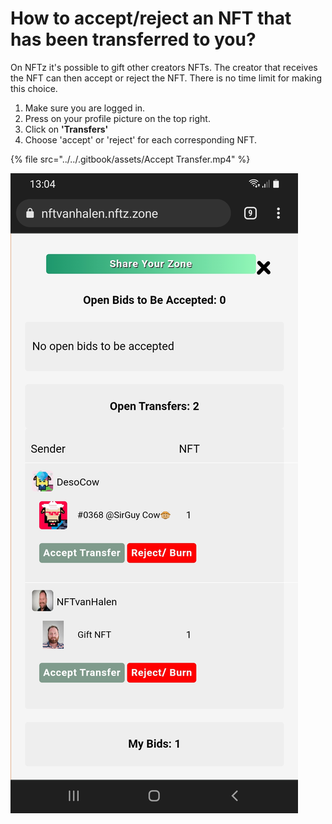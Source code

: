 # How to accept/reject an NFT that has been transferred to you?

On NFTz it's possible to gift other creators NFTs. The creator that receives the NFT can then accept or reject the NFT. There is no time limit for making this choice. &#x20;

1. Make sure you are logged in.
2. Press on your profile picture on the top right.
3. Click on **'Transfers'**
4. Choose 'accept' or 'reject' for each corresponding NFT.&#x20;

{% file src="../../.gitbook/assets/Accept Transfer.mp4" %}

![](<../../.gitbook/assets/accept or reject.jpg>)
